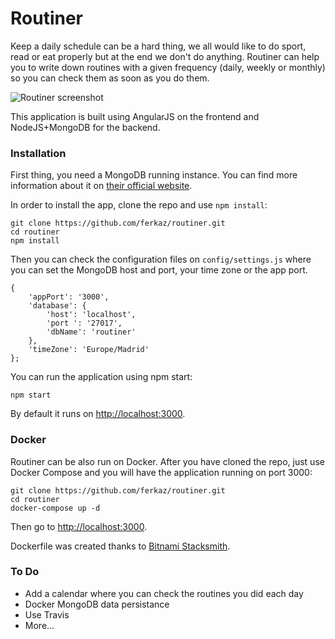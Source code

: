 # Routiner

Keep a daily schedule can be a hard thing, we all would like to do sport, read or eat properly but at the end we don't do anything. Routiner can help you to write down routines with a given frequency (daily, weekly or monthly) so you can check them as soon as you do them.

![Routiner screenshot](https://github.com/ferkaz/routiner/blob/master/public/img/screenshot1.png?raw=true)

This application is built using AngularJS on the frontend and NodeJS+MongoDB for the backend.

### Installation

First thing, you need a MongoDB running instance. You can find more information about it on [their official website](https://www.mongodb.com/).

In order to install the app, clone the repo and use `npm install`:

```
git clone https://github.com/ferkaz/routiner.git
cd routiner
npm install
```

Then you can check the configuration files on `config/settings.js` where you can set the MongoDB host and port, your time zone or the app port.

```
{
    'appPort': '3000',
    'database': {
        'host': 'localhost',
        'port ': '27017',
        'dbName': 'routiner'
    },
    'timeZone': 'Europe/Madrid'
};
```

You can run the application using npm start:

```
npm start
```

By default it runs on [http://localhost:3000](http://localhost:3000).

### Docker

Routiner can be also run on Docker. After you have cloned the repo, just use Docker Compose and you will have the application running on port 3000:

```
git clone https://github.com/ferkaz/routiner.git
cd routiner
docker-compose up -d
```

Then go to [http://localhost:3000](http://localhost:3000).

Dockerfile was created thanks to [Bitnami Stacksmith](https://stacksmith.bitnami.com/).

### To Do

 - Add a calendar where you can check the routines you did each day
 - Docker MongoDB data persistance
 - Use Travis
 - More...
